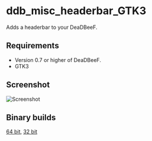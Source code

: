 # ddb_misc_headerbar_GTK3
Adds a headerbar to your DeaDBeeF.

Requirements
------------
* Version 0.7 or higher of DeaDBeeF.
* GTK3

Screenshot
----------
![Screenshot](http://i.imgur.com/zl7ZMH8.png "Screenshot")

Binary builds
-------------

[64 bit](https://saivert.com/files/ddb_misc_headerbar_GTK3-ba3ccad-x86_64.zip), [32 bit](https://saivert.com/files/ddb_misc_headerbar_GTK3-ba3ccad-i686.zip)

